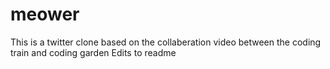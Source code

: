 # meower
This is a twitter clone based on the collaberation video between the coding train and coding garden
Edits to readme
